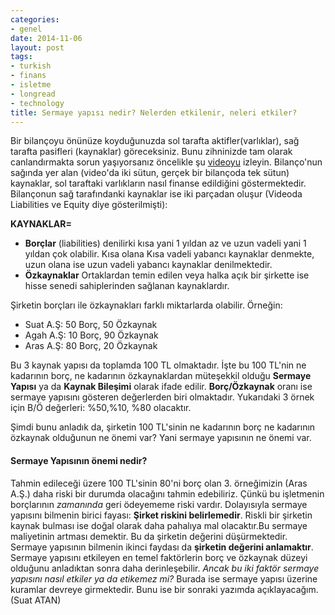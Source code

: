 ```yaml
---
categories:
- genel
date: 2014-11-06
layout: post
tags:
- turkish
- finans
- isletme
- longread
- technology
title: Sermaye yapısı nedir? Nelerden etkilenir, neleri etkiler?
---
```


Bir bilançoyu önünüze koyduğunuzda sol tarafta aktifler(varlıklar), sağ tarafta pasifleri (kaynaklar) göreceksiniz. Bunu zihninizde tam olarak canlandırmakta sorun yaşıyorsanız öncelikle şu [videoyu](http://www.investopedia.com/video/play/introduction-balance-sheet/) izleyin. Bilanço'nun sağında yer alan (video'da iki sütun, gerçek bir bilançoda tek sütun) kaynaklar, sol taraftaki varlıkların nasıl finanse edildiğini göstermektedir. Bilançonun sağ tarafındanki kaynaklar ise iki parçadan oluşur (Videoda Liabilities ve Equity diye gösterilmişti):

**KAYNAKLAR=**

- **Borçlar** (liabilities) denilirki kısa yani 1 yıldan az ve uzun vadeli yani 1 yıldan çok olabilir. Kısa olana Kısa vadeli yabancı kaynaklar denmekte, uzun olana ise uzun vadeli yabancı kaynaklar denilmektedir.
- **Özkaynaklar** Ortaklardan temin edilen veya halka açık bir şirkette ise hisse senedi sahiplerinden sağlanan kaynaklardır.

Şirketin borçları ile özkaynakları farklı miktarlarda olabilir. Örneğin:

- Suat A.Ş: 50 Borç, 50 Özkaynak
- Agah A.Ş: 10 Borç, 90 Özkaynak
- Aras A.Ş: 80 Borç, 20 Özkaynak

Bu 3 kaynak yapısı da toplamda 100 TL olmaktadır. İşte bu 100 TL'nin ne kadarının borç, ne kadarının özkaynaklardan müteşekkil olduğu **Sermaye Yapısı** ya da **Kaynak Bileşimi** olarak ifade edilir. **Borç/Özkaynak** oranı ise sermaye yapısını gösteren değerlerden biri olmaktadır. Yukarıdaki 3 örnek için B/Ö değerleri: %50,%10, %80 olacaktır.

Şimdi bunu anladık da, şirketin 100 TL'sinin ne kadarının borç ne kadarının özkaynak olduğunun ne önemi var? Yani sermaye yapısının ne önemi var.

#### Sermaye Yapısının önemi nedir?

Tahmin edileceği üzere 100 TL'sinin 80'ni borç olan 3. örneğimizin (Aras A.Ş.) daha riski bir durumda olacağını tahmin edebiliriz. Çünkü bu işletmenin borçlarının _zamanında_ geri ödeyememe riski vardır. Dolayısıyla sermaye yapısını bilmenin birici fayası: **Şirket riskini belirlemedir**. Riskli bir şirketin kaynak bulması ise doğal olarak daha pahalıya mal olacaktır.Bu sermaye maliyetinin artması demektir. Bu da şirketin değerini düşürmektedir. Sermaye yapısının bilmenin ikinci faydası da **şirketin değerini anlamaktır**. Sermaye yapısını etkileyen en temel faktörlerin borç ve özkaynak düzeyi olduğunu anladıktan sonra daha derinleşebilir. _Ancak bu iki faktör sermaye yapısını nasıl etkiler ya da etikemez mi?_ Burada ise sermaye yapısı üzerine kuramlar devreye girmektedir. Bunu ise bir sonraki yazımda açıklayacağım. (Suat ATAN)
